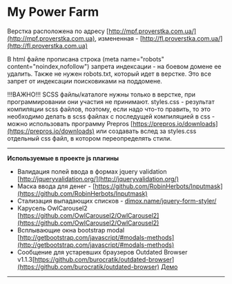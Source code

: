 My Power Farm
================ 

Верстка расположена по адресу [http://mpf.proverstka.com.ua/](http://mpf.proverstka.com.ua), измененная - [http://fl.proverstka.com.ua/](http://fl.proverstka.com.ua)

В html файле прописана строка (meta name="robots" content="noindex,nofollow") запрета индексации - на боевом домене ее удалить. Также не нужен robots.txt, который идет в верстке. Это все запрет от индексации поисковиками на поддомене.

!!!ВАЖНО!!!
SCSS файлы/каталоге нужны только в верстке, при программировании они участия не принимают.
styles.css - результат компиляции scss файлов, поэтому, если надо что-то править, то это необходимо делать в scss файлах с последущей компиляцией в css - можно использовать программу Prepros [https://prepros.io/downloads](https://prepros.io/downloads)  или создавать вслед за styles.css отдельный css файл, в котором переопределять стили. 



---------------------------------------------------------

__Используемые в проекте js плагины__
* Валидация полей ввода в формах jquery validation [http://jqueryvalidation.org/](http://jqueryvalidation.org/)
* Маска ввода для денег - [https://github.com/RobinHerbots/Inputmask](https://github.com/RobinHerbots/Inputmask)
* Стализация выпадающих списков - [dimox.name/jquery-form-styler/](dimox.name/jquery-form-styler/)
* Карусель OwlCarousel2 [https://github.com/OwlCarousel2/OwlCarousel2](https://github.com/OwlCarousel2/OwlCarousel2)
* Всплывающие окна bootstrap modal [http://getbootstrap.com/javascript/#modals-methods](http://getbootstrap.com/javascript/#modals-methods)
* Сообщение для устаревших браузеров Outdated Browser v1.1.3[https://github.com/burocratik/outdated-browser](https://github.com/burocratik/outdated-browser) [Демо](http://outdatedbrowser.com/ru)

---------------------------------------------------------
